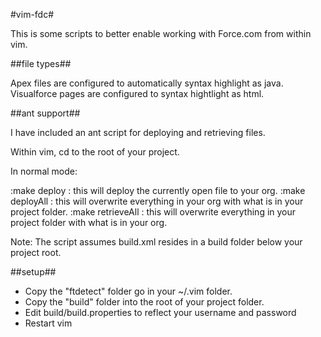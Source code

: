 #vim-fdc#

This is some scripts to better enable working with Force.com from within vim.

##file types##

Apex files are configured to automatically syntax highlight as java.
Visualforce pages are configured to syntax hightlight as html.

##ant support##

I have included an ant script for deploying and retrieving files.

Within vim, cd to the root of your project.

In normal mode:

:make deploy
: this will deploy the currently open file to your org.
:make deployAll
: this will overwrite everything in your org with what is in your project folder.
:make retrieveAll
: this will overwrite everything in your project folder with what is in your org.

Note: The script assumes build.xml resides in a build folder below your project root.


##setup##

* Copy the "ftdetect" folder go in your ~/.vim folder.
* Copy the "build" folder into the root of your project folder.
* Edit build/build.properties to reflect your username and password
* Restart vim
